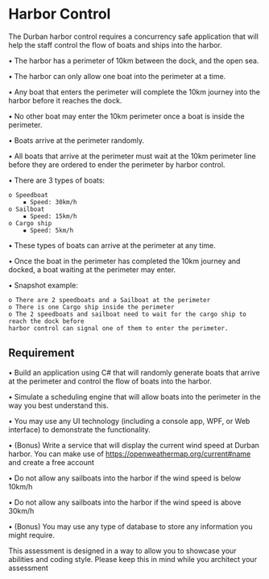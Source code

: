# Harbor Control

The Durban harbor control requires a concurrency safe application that will help the staff control the
flow of boats and ships into the harbor.

• The harbor has a perimeter of 10km between the dock, and the open sea.

• The harbor can only allow one boat into the perimeter at a time.

• Any boat that enters the perimeter will complete the 10km journey into the harbor before it
reaches the dock.

• No other boat may enter the 10km perimeter once a boat is inside the perimeter.

• Boats arrive at the perimeter randomly.

• All boats that arrive at the perimeter must wait at the 10km perimeter line before they are
ordered to ender the perimeter by harbor control.

• There are 3 types of boats:

    o Speedboat
        ▪ Speed: 30km/h
    o Sailboat
        ▪ Speed: 15km/h
    o Cargo ship
        ▪ Speed: 5km/h
        
• These types of boats can arrive at the perimeter at any time.

• Once the boat in the perimeter has completed the 10km journey and docked, a boat waiting at
the perimeter may enter.

• Snapshot example:

    o There are 2 speedboats and a Sailboat at the perimeter
    o There is one Cargo ship inside the perimeter
    o The 2 speedboats and sailboat need to wait for the cargo ship to reach the dock before
    harbor control can signal one of them to enter the perimeter.
    
## Requirement

• Build an application using C# that will randomly generate boats that arrive at the perimeter and
control the flow of boats into the harbor.

• Simulate a scheduling engine that will allow boats into the perimeter in the way you best
understand this.

• You may use any UI technology (including a console app, WPF, or Web interface) to
demonstrate the functionality.

• (Bonus) Write a service that will display the current wind speed at Durban harbor. You can make
use of https://openweathermap.org/current#name and create a free account

• Do not allow any sailboats into the harbor if the wind speed is below 10km/h

• Do not allow any sailboats into the harbor if the wind speed is above 30km/h

• (Bonus) You may use any type of database to store any information you might require.

This assessment is designed in a way to allow you to showcase your abilities and coding style. Please
keep this in mind while you architect your assessment
